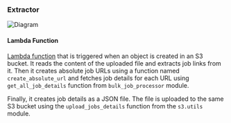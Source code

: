 ### Extractor
![Diagram](extractor/map.jpeg.?raw=true "Title")

#### Lambda Function

[Lambda function](https://aws.amazon.com/lambda/) that is triggered when an object is created in an S3 bucket. 
It reads the content of the uploaded file and extracts job links from it. 
Then it creates absolute job URLs using a function named ``create_absolute_url`` and fetches 
job details for each URL using ``get_all_job_details`` function from ``bulk_job_processor`` 
module. 

Finally, it creates job details as a JSON file.
The file is uploaded to the same S3 bucket using the ``upload_jobs_details`` function from the
``s3.utils`` module.
